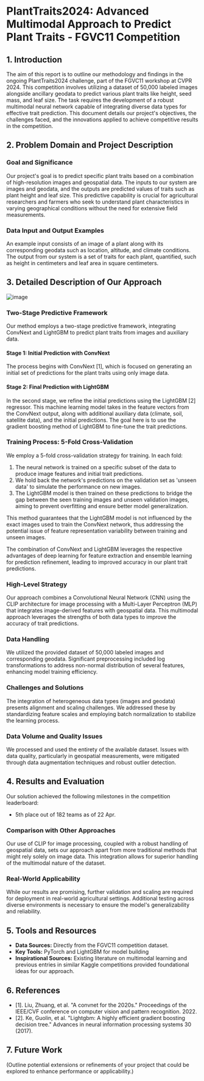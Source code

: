 # PlantTraits2024: Advanced Multimodal Approach to Predict Plant Traits - FGVC11 Competition

## 1. Introduction

The aim of this report is to outline our methodology and findings in the ongoing PlantTraits2024 challenge, part of the FGVC11 workshop at CVPR 2024. This competition involves utilizing a dataset of 50,000 labeled images alongside ancillary geodata to predict various plant traits like height, seed mass, and leaf size. The task requires the development of a robust multimodal neural network capable of integrating diverse data types for effective trait prediction. This document details our project's objectives, the challenges faced, and the innovations applied to achieve competitive results in the competition.

## 2. Problem Domain and Project Description

### Goal and Significance
Our project's goal is to predict specific plant traits based on a combination of high-resolution images and geospatial data. The inputs to our system are images and geodata, and the outputs are predicted values of traits such as plant height and leaf size. This predictive capability is crucial for agricultural researchers and farmers who seek to understand plant characteristics in varying geographical conditions without the need for extensive field measurements.

### Data Input and Output Examples
An example input consists of an image of a plant along with its corresponding geodata such as location, altitude, and climate conditions. The output from our system is a set of traits for each plant, quantified, such as height in centimeters and leaf area in square centimeters.

## 3. Detailed Description of Our Approach

![image](https://github.com/ywugwu/ywugwu.github.io/assets/128890731/21a71229-9772-4198-8d03-9f8712457f9c)

### Two-Stage Predictive Framework

Our method employs a two-stage predictive framework, integrating ConvNext and LightGBM to predict plant traits from images and auxiliary data.

#### Stage 1: Initial Prediction with ConvNext

The process begins with ConvNext [1], which is focused on generating an initial set of predictions for the plant traits using only image data. 

#### Stage 2: Final Prediction with LightGBM

In the second stage, we refine the initial predictions using the LightGBM [2] regressor. This machine learning model takes in the feature vectors from the ConvNext output, along with additional auxiliary data (climate, soil, satellite data), and the initial predictions. The goal here is to use the gradient boosting method of LightGBM to fine-tune the trait predictions.

### Training Process: 5-Fold Cross-Validation

We employ a 5-fold cross-validation strategy for training. In each fold:

1. The neural network is trained on a specific subset of the data to produce image features and initial trait predictions.
2. We hold back the network's predictions on the validation set as 'unseen data' to simulate the performance on new images.
3. The LightGBM model is then trained on these predictions to bridge the gap between the seen training images and unseen validation images, aiming to prevent overfitting and ensure better model generalization.

This method guarantees that the LightGBM model is not influenced by the exact images used to train the ConvNext network, thus addressing the potential issue of feature representation variability between training and unseen images.

The combination of ConvNext and LightGBM leverages the respective advantages of deep learning for feature extraction and ensemble learning for prediction refinement, leading to improved accuracy in our plant trait predictions.


### High-Level Strategy
Our approach combines a Convolutional Neural Network (CNN) using the CLIP architecture for image processing with a Multi-Layer Perceptron (MLP) that integrates image-derived features with geospatial data. This multimodal approach leverages the strengths of both data types to improve the accuracy of trait predictions.

### Data Handling
We utilized the provided dataset of 50,000 labeled images and corresponding geodata. Significant preprocessing included log transformations to address non-normal distribution of several features, enhancing model training efficiency.

### Challenges and Solutions
The integration of heterogeneous data types (images and geodata) presents alignment and scaling challenges. We addressed these by standardizing feature scales and employing batch normalization to stabilize the learning process.

### Data Volume and Quality Issues
We processed and used the entirety of the available dataset. Issues with data quality, particularly in geospatial measurements, were mitigated through data augmentation techniques and robust outlier detection.

## 4. Results and Evaluation

Our solution achieved the following milestones in the competition leaderboard:
- 5th place out of 182 teams as of 22 Apr.

### Comparison with Other Approaches
Our use of CLIP for image processing, coupled with a robust handling of geospatial data, sets our approach apart from more traditional methods that might rely solely on image data. This integration allows for superior handling of the multimodal nature of the dataset.

### Real-World Applicability
While our results are promising, further validation and scaling are required for deployment in real-world agricultural settings. Additional testing across diverse environments is necessary to ensure the model's generalizability and reliability.

## 5. Tools and Resources

- **Data Sources:** Directly from the FGVC11 competition dataset.
- **Key Tools:** PyTorch and LightGBM for model building
- **Inspirational Sources:** Existing literature on multimodal learning and previous entries in similar Kaggle competitions provided foundational ideas for our approach.

## 6. References
- [1]. Liu, Zhuang, et al. "A convnet for the 2020s." Proceedings of the IEEE/CVF conference on computer vision and pattern recognition. 2022.
- [2]. Ke, Guolin, et al. "Lightgbm: A highly efficient gradient boosting decision tree." Advances in neural information processing systems 30 (2017).

## 7. Future Work
(Outline potential extensions or refinements of your project that could be explored to enhance performance or applicability.)

